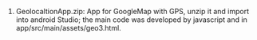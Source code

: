 1. GeolocaltionApp.zip: App for GoogleMap with GPS, unzip it and import into android Studio; the main code was developed  by
   javascript and in app/src/main/assets/geo3.html.
